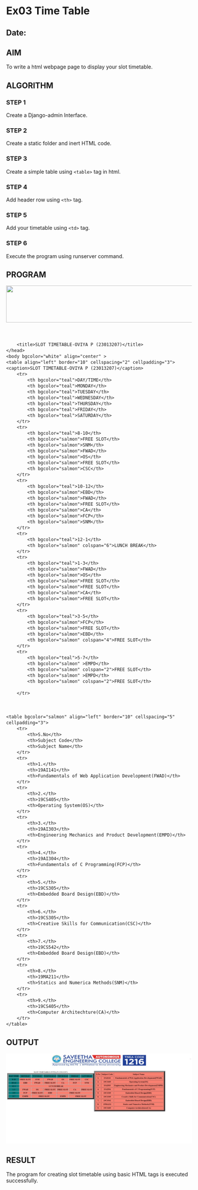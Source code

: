 # Ex03 Time Table
## Date:

## AIM
To write a html webpage page to display your slot timetable.

## ALGORITHM
### STEP 1
Create a Django-admin Interface.

### STEP 2
Create a static folder and inert HTML code.

### STEP 3
Create a simple table using ```<table>``` tag in html.

### STEP 4
Add header row using ```<th>``` tag.

### STEP 5
Add your timetable using ```<td>``` tag.

### STEP 6
Execute the program using runserver command.

## PROGRAM
<html>
    <title>TIME TABLE</title>
    <body>
        <center>
            <img src="oviya/static/logo.png" height="100" width="800">
        </center>
        <br>
        <br>
    </body>
    <head>

        <title>SLOT TIMETABLE-OVIYA P (23013207)</title>
    </head>
    <body bgcolor="white" align="center" >
    <table align="left" border="10" cellspacing="2" cellpadding="3">
    <caption>SLOT TIMETABLE-OVIYA P (23013207)</caption>
        <tr>
            <th bgcolor="teal">DAY/TIME</th>
            <th bgcolor="teal">MONDAY</th>
            <th bgcolor="teal">TUESDAY</th>
            <th bgcolor="teal">WEDNESDAY</th>
            <th bgcolor="teal">THURSDAY</th>
            <th bgcolor="teal">FRIDAY</th>
            <th bgcolor="teal">SATURDAY</th>
        </tr>
        <tr>
            <th bgcolor="teal">8-10</th>
            <th bgcolor="salmon">FREE SLOT</th>
            <th bgcolor="salmon">SNM</th>
            <th bgcolor="salmon">FWAD</th>
            <th bgcolor="salmon">OS</th>
            <th bgcolor="salmon">FREE SLOT</th>
            <th bgcolor="salmon">CSC</th>
        </tr>
        <tr>
            <th bgcolor="teal">10-12</th>
            <th bgcolor="salmon">EBD</th>
            <th bgcolor="salmon">FWAD</th>
            <th bgcolor="salmon">FREE SLOT</th>
            <th bgcolor="salmon">CA</th>
            <th bgcolor="salmon">FCP</th>
            <th bgcolor="salmon">SNM</th>
        </tr>
        <tr>
            <th bgcolor="teal">12-1</th>
            <th bgcolor="salmon" colspan="6">LUNCH BREAK</th>
        </tr>
        <tr>
            <th bgcolor="teal">1-3</th>
            <th bgcolor="salmon">FWAD</th>
            <th bgcolor="salmon">OS</th>
            <th bgcolor="salmon">FREE SLOT</th>
            <th bgcolor="salmon">FREE SLOT</th>
            <th bgcolor="salmon">CA</th>
            <th bgcolor="salmon">FREE SLOT</th>
        </tr>
        <tr>
            <th bgcolor="teal">3-5</th>
            <th bgcolor="salmon">FCP</th>
            <th bgcolor="salmon">FREE SLOT</th>
            <th bgcolor="salmon">EBD</th>
            <th bgcolor="salmon" colspan="4">FREE SLOT</th>
        </tr>
        <tr>
            <th bgcolor="teal">5-7</th>
            <th bgcolor="salmon" >EMPD</th>
            <th bgcolor="salmon" colspan="2">FREE SLOT</th>
            <th bgcolor="salmon" >EMPD</th>
            <th bgcolor="salmon" colspan="2">FREE SLOT</th>

        </tr>
        


    <table bgcolor="salmon" align="left" border="10" cellspacing="5" cellpadding="3">
        <tr>
            <th>S.No</th>
            <th>Subject Code</th>
            <th>Subject Name</th>
        </tr>
        <tr>
            <th>1.</th>
            <th>19AI141</th>
            <th>Fundamentals of Web Application Development(FWAD)</th>
        </tr>
        <tr>
            <th>2.</th>
            <th>19CS405</th>
            <th>Operating System(OS)</th>
        </tr>
        <tr>
            <th>3.</th>
            <th>19AI303</th>
            <th>Engineering Mechanics and Product Development(EMPD)</th>
        </tr>
        <tr>
            <th>4.</th>
            <th>19AI304</th>
            <th>Fundamentals of C Programming(FCP)</th>
        </tr>
        <tr>
            <th>5.</th>
            <th>19CS305</th>
            <th>Embedded Board Design(EBD)</th>
        </tr>
        <tr>
            <th>6.</th>
            <th>19CS305</th>
            <th>Creative Skills for Communication(CSC)</th>
        </tr>
        <tr>
            <th>7.</th>
            <th>19CS542</th>
            <th>Embedded Board Design(EBD)</th>
        </tr>
        <tr>
            <th>8.</th>
            <th>19MA211</th>
            <th>Statics and Numerica Methods(SNM)</th>
        </tr>
        <tr>
            <th>9.</th>
            <th>19CS405</th>
            <th>Computer Architechture(CA)</th>
        </tr>
    </table>
</body>
</html>
</html>

## OUTPUT
![output](<EX-03 WEB OUTPUT.jpg>)

## RESULT
The program for creating slot timetable using basic HTML tags is executed successfully.
